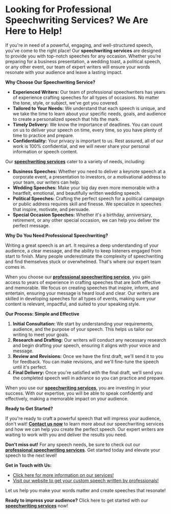 # Looking for Professional Speechwriting Services? We Are Here to Help!

If you're in need of a powerful, engaging, and well-structured speech, you've come to the right place! Our **speechwriting services** are designed to provide you with top-notch speeches for any occasion. Whether you're preparing for a business presentation, a wedding toast, a political speech, or any other event, our team of expert writers will ensure your words resonate with your audience and leave a lasting impact.

**Why Choose Our Speechwriting Service?**

- **Experienced Writers:** Our team of professional speechwriters has years of experience crafting speeches for all types of occasions. No matter the tone, style, or subject, we've got you covered.
- **Tailored to Your Needs:** We understand that each speech is unique, and we take the time to learn about your specific needs, goals, and audience to create a personalized speech that hits the mark.
- **Timely Delivery:** We know the importance of deadlines. You can count on us to deliver your speech on time, every time, so you have plenty of time to practice and prepare.
- **Confidentiality:** Your privacy is important to us. Rest assured, all of our work is 100% confidential, and we will never share your personal information or speech content.

Our [**speechwriting services**](https://tinyurl.com/topessay?keyword=speechwriting) cater to a variety of needs, including:

- **Business Speeches:** Whether you need to deliver a keynote speech at a corporate event, a presentation to investors, or a motivational address to your team, our writers can help.
- **Wedding Speeches:** Make your big day even more memorable with a heartfelt, emotional, and beautifully written wedding speech.
- **Political Speeches:** Crafting the perfect speech for a political campaign or public address requires skill and finesse. We specialize in speeches that inspire, motivate, and persuade.
- **Special Occasion Speeches:** Whether it's a birthday, anniversary, retirement, or any other special occasion, we can help you deliver the perfect message.

**Why Do You Need Professional Speechwriting?**

Writing a great speech is an art. It requires a deep understanding of your audience, a clear message, and the ability to keep listeners engaged from start to finish. Many people underestimate the complexity of speechwriting and find themselves stuck or overwhelmed. That's where our expert team comes in.

When you choose our [**professional speechwriting service**](https://tinyurl.com/topessay?keyword=speechwriting), you gain access to years of experience in crafting speeches that are both effective and memorable. We focus on creating speeches that inspire, inform, and entertain, ensuring your message is heard loud and clear. Our writers are skilled in developing speeches for all types of events, making sure your content is relevant, impactful, and suited to your speaking style.

**Our Process: Simple and Effective**

1. **Initial Consultation:** We start by understanding your requirements, audience, and the purpose of your speech. This helps us tailor our writing to meet your goals.
2. **Research and Drafting:** Our writers will conduct any necessary research and begin drafting your speech, ensuring it aligns with your voice and message.
3. **Review and Revisions:** Once we have the first draft, we'll send it to you for feedback. You can make revisions, and we'll fine-tune the speech until it's perfect.
4. **Final Delivery:** Once you're satisfied with the final draft, we’ll send you the completed speech well in advance so you can practice and prepare.

When you use our [**speechwriting services**](https://tinyurl.com/topessay?keyword=speechwriting), you are investing in your success. With our expertise, you will be able to speak confidently and effectively, making a memorable impact on your audience.

**Ready to Get Started?**

If you're ready to craft a powerful speech that will impress your audience, don't wait! [**Contact us now**](https://tinyurl.com/topessay?keyword=speechwriting) to learn more about our speechwriting services and how we can help you create the perfect speech. Our expert writers are waiting to work with you and deliver the results you need.

**Don't miss out!** For any speech needs, be sure to check out our [**professional speechwriting services**](https://tinyurl.com/topessay?keyword=speechwriting). Get started today and elevate your speech to the next level!

**Get in Touch with Us:**

- [Click here for more information on our services!](https://tinyurl.com/topessay?keyword=speechwriting)
- [Visit our website to get your custom speech written by professionals!](https://tinyurl.com/topessay?keyword=speechwriting)

Let us help you make your words matter and create speeches that resonate!

**Ready to impress your audience?** Click here to get started with our [**speechwriting services**](https://tinyurl.com/topessay?keyword=speechwriting) now!
